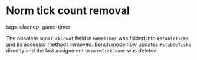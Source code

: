 # Norm tick count removal

tags: cleanup, game-timer

The obsolete `normTickCount` field in `GameTimer` was folded into
`#stableTicks` and its accessor methods removed. Bench mode now updates
`#stableTicks` directly and the last assignment to `normTickCount`
was deleted.

